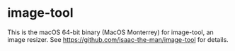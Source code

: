 # image-tool

This is the macOS 64-bit binary (MacOS Monterrey) for image-tool, an image resizer. See https://github.com/isaac-the-man/image-tool for details.
